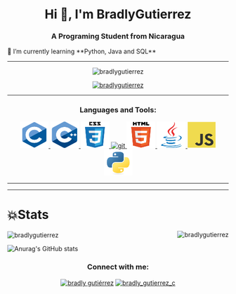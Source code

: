 <h1 align="center">Hi 👋, I'm BradlyGutierrez</h1>
<h3 align="center">A Programing Student from Nicaragua</h3>
🌱 I’m currently learning **Python, Java and SQL**
<hr style="border-color:red">

<p align="center"> <img src="https://komarev.com/ghpvc/?username=bradlygutierrez&theme=radical&label=Profile%20views&color=0e75b6&style=flat" alt="bradlygutierrez" /> </p>

<p align="center"> <a href="https://github.com/ryo-ma/github-profile-trophy"><img src="https://github-profile-trophy.vercel.app/?username=bradlygutierrez" alt="bradlygutierrez" /></a> </p>

<hr style="border-color:blue;">

<h3 align="center">Languages and Tools:</h3>
<p align="center"> <a href="https://www.cprogramming.com/" target="_blank" rel="noreferrer"> <img src="https://raw.githubusercontent.com/devicons/devicon/master/icons/c/c-original.svg" alt="c" width="65" height="60"/> </a> <a href="https://www.w3schools.com/cpp/" target="_blank" rel="noreferrer"> <img src="https://raw.githubusercontent.com/devicons/devicon/master/icons/cplusplus/cplusplus-original.svg" alt="cplusplus" width="65" height="60"/> </a> <a href="https://www.w3schools.com/css/" target="_blank" rel="noreferrer"> <img src="https://raw.githubusercontent.com/devicons/devicon/master/icons/css3/css3-original-wordmark.svg" alt="css3" width="65" height="60"/> </a> <a href="https://git-scm.com/" target="_blank" rel="noreferrer"> <img src="https://www.vectorlogo.zone/logos/git-scm/git-scm-icon.svg" alt="git" width="65" height="60"/> </a> <a href="https://www.w3.org/html/" target="_blank" rel="noreferrer"> <img src="https://raw.githubusercontent.com/devicons/devicon/master/icons/html5/html5-original-wordmark.svg" alt="html5" width="65" height="60"/> </a> <a href="https://www.java.com" target="_blank" rel="noreferrer"> <img src="https://raw.githubusercontent.com/devicons/devicon/master/icons/java/java-original.svg" alt="java" width="65" height="60"/> </a> <a href="https://developer.mozilla.org/en-US/docs/Web/JavaScript" target="_blank" rel="noreferrer"> <img src="https://raw.githubusercontent.com/devicons/devicon/master/icons/javascript/javascript-original.svg" alt="javascript" width="65" height="60"/> </a> <a href="https://www.python.org" target="_blank" rel="noreferrer"> <img src="https://raw.githubusercontent.com/devicons/devicon/master/icons/python/python-original.svg" alt="python" width="65" height="60"/> </a> </p>

<hr style="border:15px;"><hr style="border:2px;">
<h1>💥Stats</h1>
<p><img align="right" src="https://github-readme-stats.vercel.app/api/top-langs?username=bradlygutierrez&show_icons=true&theme=radical&locale=en&layout=compact" alt="bradlygutierrez" /></p>

<p><img align="center" src="https://github-readme-streak-stats.herokuapp.com/?user=bradlygutierrez&show_icons=true&theme=radical" alt="bradlygutierrez" /></p>

![Anurag's GitHub stats](https://github-readme-stats.vercel.app/api?username=bradlygutierrez&show_icons=true&theme=radical)

<h3 align="center">Connect with me:</h3>
<p align="center">
<a href="https://twitter.com/BradlyGutierrez1" target="blank"><img align="center" src="https://raw.githubusercontent.com/rahuldkjain/github-profile-readme-generator/master/src/images/icons/Social/twitter.svg" alt="bradly gutiérrez" height="30" width="50" /></a>
<a href="https://instagram.com/bradly_gutierrez_c" target="blank"><img align="center" src="https://raw.githubusercontent.com/rahuldkjain/github-profile-readme-generator/master/src/images/icons/Social/instagram.svg" alt="bradly_gutierrez_c" height="30" width="50" /></a>
</p>



